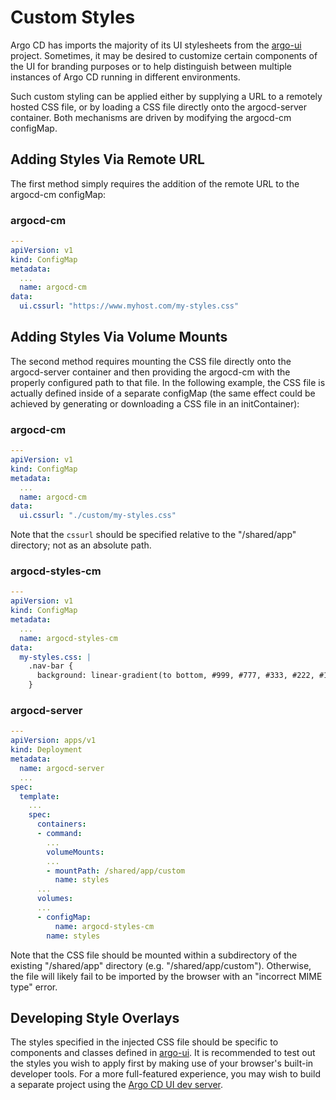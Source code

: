 # Custom Styles

Argo CD has imports the majority of its UI stylesheets from the [argo-ui](https://github.com/argoproj/argo-ui) project.
Sometimes, it may be desired to customize certain components of the UI for branding purposes or to
help distinguish between multiple instances of Argo CD running in different environments.

Such custom styling can be applied either by supplying a URL to a remotely hosted CSS file, or by 
loading a CSS file directly onto the argocd-server container.  Both mechanisms are driven by modifying
the argocd-cm configMap.

## Adding Styles Via Remote URL

The first method simply requires the addition of the remote URL to the argocd-cm configMap:

### argocd-cm
```yaml
---
apiVersion: v1
kind: ConfigMap
metadata:
  ...
  name: argocd-cm
data:
  ui.cssurl: "https://www.myhost.com/my-styles.css"
```

## Adding Styles Via Volume Mounts

The second method requires mounting the CSS file directly onto the argocd-server container and then
providing the argocd-cm with the properly configured path to that file.  In the following example,
the CSS file is actually defined inside of a separate configMap (the same effect could be achieved
by generating or downloading a CSS file in an initContainer):

### argocd-cm
```yaml
---
apiVersion: v1
kind: ConfigMap
metadata:
  ...
  name: argocd-cm
data:
  ui.cssurl: "./custom/my-styles.css"
```

Note that the `cssurl` should be specified relative to the "/shared/app" directory; 
not as an absolute path.

### argocd-styles-cm
```yaml
---
apiVersion: v1
kind: ConfigMap
metadata:
  ...
  name: argocd-styles-cm
data:
  my-styles.css: |
    .nav-bar {
      background: linear-gradient(to bottom, #999, #777, #333, #222, #111);
    }
```

### argocd-server
```yaml
---
apiVersion: apps/v1
kind: Deployment
metadata:
  name: argocd-server
  ...
spec:
  template:
    ...
    spec:
      containers:
      - command:
        ...
        volumeMounts:
        ...
        - mountPath: /shared/app/custom
          name: styles
      ...
      volumes:
      ...
      - configMap:
          name: argocd-styles-cm
        name: styles
```

Note that the CSS file should be mounted within a subdirectory of the existing "/shared/app" directory
(e.g. "/shared/app/custom").  Otherwise, the file will likely fail to be imported by the browser with an
"incorrect MIME type" error.

## Developing Style Overlays
The styles specified in the injected CSS file should be specific to components and classes defined in [argo-ui](https://github.com/argoproj/argo-ui).
It is recommended to test out the styles you wish to apply first by making use of your browser's built-in developer tools.  For a more full-featured
experience, you may wish to build a separate project using the [Argo CD UI dev server](https://webpack.js.org/configuration/dev-server/).
